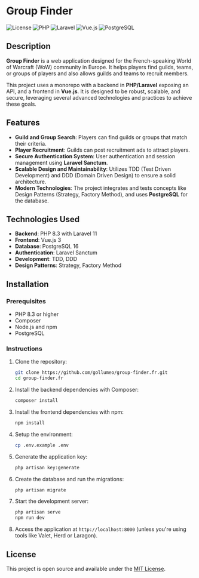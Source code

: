 # Group Finder

![License](https://img.shields.io/github/license/gollumeo/group-finder.fr) ![PHP](https://img.shields.io/badge/PHP-%5E8.3-blue) ![Laravel](https://img.shields.io/badge/Laravel-%5E11-orange) ![Vue.js](https://img.shields.io/badge/Vue.js-%5E3.0-brightgreen) ![PostgreSQL](https://img.shields.io/badge/PostgreSQL-%5E16.0-blue)

## Description

**Group Finder** is a web application designed for the French-speaking World of Warcraft (WoW) community in Europe. It
helps players find guilds, teams, or groups of players and also allows guilds and teams to recruit members.

This project uses a monorepo with a backend in **PHP/Laravel** exposing an API, and a frontend in **Vue.js**. It is
designed to be robust, scalable, and secure, leveraging several advanced technologies and practices to achieve these
goals.

## Features

- **Guild and Group Search**: Players can find guilds or groups that match their criteria.
- **Player Recruitment**: Guilds can post recruitment ads to attract players.
- **Secure Authentication System**: User authentication and session management using **Laravel Sanctum**.
- **Scalable Design and Maintainability**: Utilizes TDD (Test Driven Development) and DDD (Domain Driven Design) to
  ensure a solid architecture.
- **Modern Technologies**: The project integrates and tests concepts like Design Patterns (Strategy, Factory Method),
  and uses **PostgreSQL** for the database.

## Technologies Used

- **Backend**: PHP 8.3 with Laravel 11
- **Frontend**: Vue.js 3
- **Database**: PostgreSQL 16
- **Authentication**: Laravel Sanctum
- **Development**: TDD, DDD
- **Design Patterns**: Strategy, Factory Method

## Installation

### Prerequisites

- PHP 8.3 or higher
- Composer
- Node.js and npm
- PostgreSQL

### Instructions

1. Clone the repository:
   ```bash
   git clone https://github.com/gollumeo/group-finder.fr.git
   cd group-finder.fr
    ```
2. Install the backend dependencies with Composer:
    ```bash
   composer install
   ```
3. Install the frontend dependencies with npm:
    ```bash
    npm install
    ```
4. Setup the environment:
    ```bash
    cp .env.example .env
    ```
5. Generate the application key:
    ```bash
    php artisan key:generate
    ```
6. Create the database and run the migrations:
    ```bash
    php artisan migrate
    ```
7. Start the development server:
    ```bash
    php artisan serve
   npm run dev
    ```
8. Access the application at `http://localhost:8000` (unless you're using tools like Valet, Herd or Laragon). 

## License

This project is open source and available under the [MIT License](LICENSE).

